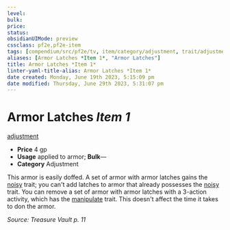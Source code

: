 ```yaml
---
level:
bulk:
price:
status:
obsidianUIMode: preview
cssclass: pf2e,pf2e-item
tags: [compendium/src/pf2e/tv, item/category/adjustment, trait/adjustment]
aliases: [Armor Latches *Item 1*, "Armor Latches"]
title: Armor Latches *Item 1*
linter-yaml-title-alias: Armor Latches *Item 1*
date created: Monday, June 19th 2023, 5:15:09 pm
date modified: Thursday, June 29th 2023, 5:31:07 pm
---
```


# Armor Latches *Item 1*

[adjustment](rules/traits/adjustment-lotgb.md)  

- **Price** 4 gp
- **Usage** applied to armor; **Bulk**—
- **Category** Adjustment

This armor is easily doffed. A set of armor with armor latches gains the [noisy](rules/traits/noisy.md) trait; you can't add latches to armor that already possesses the [noisy](rules/traits/noisy.md) trait. You can remove a set of armor with armor latches with a 3-action activity, which has the [manipulate](rules/traits/manipulate.md) trait. This doesn't affect the time it takes to don the armor.

*Source: Treasure Vault p. 11*
